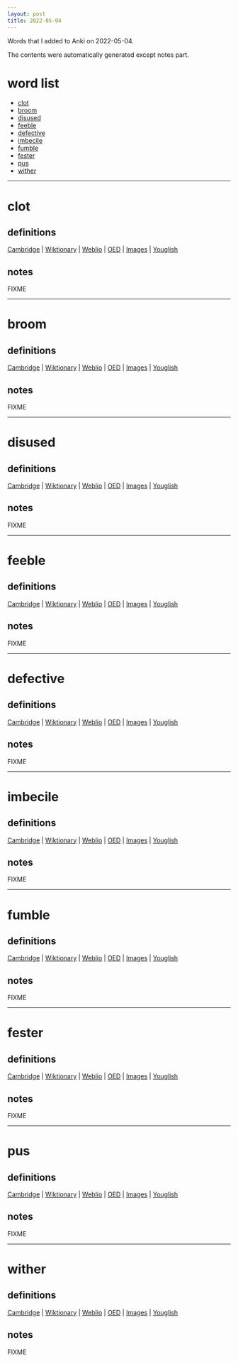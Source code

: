 ```yaml
---
layout: post
title: 2022-05-04
---
```


Words that I added to Anki on 2022-05-04.

The contents were automatically generated except notes part.
# word list
- [clot](#clot)
- [broom](#broom)
- [disused](#disused)
- [feeble](#feeble)
- [defective](#defective)
- [imbecile](#imbecile)
- [fumble](#fumble)
- [fester](#fester)
- [pus](#pus)
- [wither](#wither)

---

# clot
## definitions
[Cambridge](https://dictionary.cambridge.org/us/dictionary/english/clot)
|
[Wiktionary](https://en.wiktionary.org/wiki/clot#English)
|
[Weblio](https://ejje.weblio.jp/content_find?query=clot&searchType=exact)
|
[OED](https://www.oed.com/search?q=clot)
|
[Images](https://www.google.com/search?tbm=isch&q=clot)
|
[Youglish](https://youglish.com/pronounce/clot/english/us)

## notes
FIXME

---

# broom
## definitions
[Cambridge](https://dictionary.cambridge.org/us/dictionary/english/broom)
|
[Wiktionary](https://en.wiktionary.org/wiki/broom#English)
|
[Weblio](https://ejje.weblio.jp/content_find?query=broom&searchType=exact)
|
[OED](https://www.oed.com/search?q=broom)
|
[Images](https://www.google.com/search?tbm=isch&q=broom)
|
[Youglish](https://youglish.com/pronounce/broom/english/us)

## notes
FIXME

---

# disused
## definitions
[Cambridge](https://dictionary.cambridge.org/us/dictionary/english/disused)
|
[Wiktionary](https://en.wiktionary.org/wiki/disused#English)
|
[Weblio](https://ejje.weblio.jp/content_find?query=disused&searchType=exact)
|
[OED](https://www.oed.com/search?q=disused)
|
[Images](https://www.google.com/search?tbm=isch&q=disused)
|
[Youglish](https://youglish.com/pronounce/disused/english/us)

## notes
FIXME

---

# feeble
## definitions
[Cambridge](https://dictionary.cambridge.org/us/dictionary/english/feeble)
|
[Wiktionary](https://en.wiktionary.org/wiki/feeble#English)
|
[Weblio](https://ejje.weblio.jp/content_find?query=feeble&searchType=exact)
|
[OED](https://www.oed.com/search?q=feeble)
|
[Images](https://www.google.com/search?tbm=isch&q=feeble)
|
[Youglish](https://youglish.com/pronounce/feeble/english/us)

## notes
FIXME

---

# defective
## definitions
[Cambridge](https://dictionary.cambridge.org/us/dictionary/english/defective)
|
[Wiktionary](https://en.wiktionary.org/wiki/defective#English)
|
[Weblio](https://ejje.weblio.jp/content_find?query=defective&searchType=exact)
|
[OED](https://www.oed.com/search?q=defective)
|
[Images](https://www.google.com/search?tbm=isch&q=defective)
|
[Youglish](https://youglish.com/pronounce/defective/english/us)

## notes
FIXME

---

# imbecile
## definitions
[Cambridge](https://dictionary.cambridge.org/us/dictionary/english/imbecile)
|
[Wiktionary](https://en.wiktionary.org/wiki/imbecile#English)
|
[Weblio](https://ejje.weblio.jp/content_find?query=imbecile&searchType=exact)
|
[OED](https://www.oed.com/search?q=imbecile)
|
[Images](https://www.google.com/search?tbm=isch&q=imbecile)
|
[Youglish](https://youglish.com/pronounce/imbecile/english/us)

## notes
FIXME

---

# fumble
## definitions
[Cambridge](https://dictionary.cambridge.org/us/dictionary/english/fumble)
|
[Wiktionary](https://en.wiktionary.org/wiki/fumble#English)
|
[Weblio](https://ejje.weblio.jp/content_find?query=fumble&searchType=exact)
|
[OED](https://www.oed.com/search?q=fumble)
|
[Images](https://www.google.com/search?tbm=isch&q=fumble)
|
[Youglish](https://youglish.com/pronounce/fumble/english/us)

## notes
FIXME

---

# fester
## definitions
[Cambridge](https://dictionary.cambridge.org/us/dictionary/english/fester)
|
[Wiktionary](https://en.wiktionary.org/wiki/fester#English)
|
[Weblio](https://ejje.weblio.jp/content_find?query=fester&searchType=exact)
|
[OED](https://www.oed.com/search?q=fester)
|
[Images](https://www.google.com/search?tbm=isch&q=fester)
|
[Youglish](https://youglish.com/pronounce/fester/english/us)

## notes
FIXME

---

# pus
## definitions
[Cambridge](https://dictionary.cambridge.org/us/dictionary/english/pus)
|
[Wiktionary](https://en.wiktionary.org/wiki/pus#English)
|
[Weblio](https://ejje.weblio.jp/content_find?query=pus&searchType=exact)
|
[OED](https://www.oed.com/search?q=pus)
|
[Images](https://www.google.com/search?tbm=isch&q=pus)
|
[Youglish](https://youglish.com/pronounce/pus/english/us)

## notes
FIXME

---

# wither
## definitions
[Cambridge](https://dictionary.cambridge.org/us/dictionary/english/wither)
|
[Wiktionary](https://en.wiktionary.org/wiki/wither#English)
|
[Weblio](https://ejje.weblio.jp/content_find?query=wither&searchType=exact)
|
[OED](https://www.oed.com/search?q=wither)
|
[Images](https://www.google.com/search?tbm=isch&q=wither)
|
[Youglish](https://youglish.com/pronounce/wither/english/us)

## notes
FIXME

